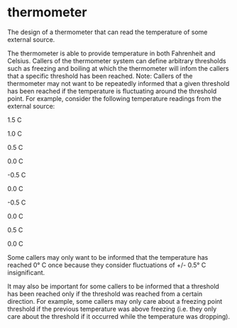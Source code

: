 # thermometer

The design of a thermometer that can read the temperature of some external source.

The thermometer is able to provide temperature in both Fahrenheit and Celsius. Callers of the thermometer system can define arbitrary thresholds 
such as freezing and boiling at which the thermometer will infom the callers that a specific threshold has been reached. 
Note: Callers of the thermometer may not want to be repeatedly informed that a given threshold has been reached if the temperature is fluctuating 
around the threshold point. For example, consider the following temperature readings from the external source:

1.5 C

1.0 C

0.5 C

0.0 C

-0.5 C

0.0 C

-0.5 C

0.0 C

0.5 C

0.0 C

Some callers may only want to be informed that the temperature has reached 0° C once because they consider fluctuations of +/- 0.5° C insignificant.

It may also be important for some callers to be informed that a threshold has been reached only if the threshold was reached from a certain direction. 
For example, some callers may only care about a freezing point threshold if the previous temperature was above freezing 
(i.e. they only care about the threshold if it occurred while the temperature was dropping).
